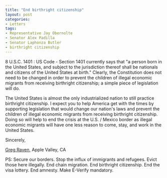 ```yaml
---
title: "End birthright citizenship"
layout: post
categories:
- Letters
tags: 
- Representative Jay Obernolte
- Senator Alex Padilla
- Senator Laphonza Butler
- birthright citizenship
---
```


8 U.S.C. 1401 : US Code - Section 1401 currently says that "a person born in the United States, and subject to the jurisdiction thereof shall be nationals and citizens of the United States at birth." Clearly, the Constitution does not need to be changed in order to prevent the children of illegal economic migrants from receiving birthright citizenship; a simple piece of legislation will do.

The United States is almost the only industrialized nation to still practice birthright citizenship. I expect you to help America get with the times by supporting legislation that would change our nation's laws and prevent the children of illegal economic migrants from receiving birthright citizenship. Doing so will help to end the crisis at the U.S. / Mexico border as illegal economic migrants will have one less reason to come, stay, and work in the United States.

Sincerely,

[Greg Raven](https://www.gregraven.org/), Apple Valley, CA

PS: Secure our borders. Stop the influx of immigrants and refugees. Evict those here illegally. End chain migration. End birthright citizenship. End the visa lottery. End amnesty. Make E-Verify mandatory.
